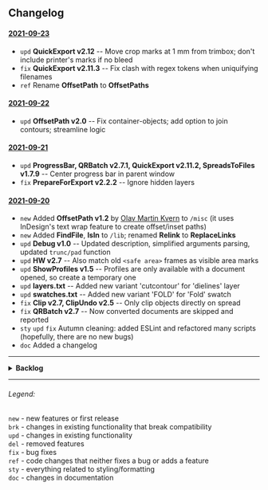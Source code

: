 ## Changelog

#### [2021-09-23](https://github.com/pchiorean/Indentz/search?q=committer-date%3A2021-09-23&type=commits)

- `upd` **QuickExport v2.12** -- Move crop marks at 1 mm from trimbox; don't include printer's marks if no bleed
- `fix` **QuickExport v2.11.3** -- Fix clash with regex tokens when uniquifying filenames
- `ref` Rename **OffsetPath** to **OffsetPaths**

#### [2021-09-22](https://github.com/pchiorean/Indentz/search?q=committer-date%3A2021-09-22&type=commits)

- `upd` **OffsetPath v2.0** -- Fix container-objects; add option to join contours; streamline logic

#### [2021-09-21](https://github.com/pchiorean/Indentz/search?q=committer-date%3A2021-09-21&type=commits)

- `upd` **ProgressBar, QRBatch v2.7.1, QuickExport v2.11.2, SpreadsToFiles v1.7.9** -- Center progress bar in parent window
- `fix` **PrepareForExport v2.2.2** -- Ignore hidden layers

#### [2021-09-20](https://github.com/pchiorean/Indentz/search?q=committer-date%3A2021-09-20&type=commits)

- `new` Added **OffsetPath v1.2** by [Olav Martin Kvern](https://www.siliconpublishing.com/blog/free-indesign-scripts/) to `/misc` (it uses InDesign's text wrap feature to create offset/inset paths)
- `new` Added **FindFile**, **IsIn** to `/lib`; renamed **Relink** to **ReplaceLinks**
- `upd` **Debug v1.0** -- Updated description, simplified arguments parsing, updated `trunc/pad` function
- `upd` **HW v2.7** -- Also match old `<safe area>` frames as visible area marks
- `upd` **ShowProfiles v1.5** -- Profiles are only available with a document opened, so create a temporary one
- `upd` **layers.txt** -- Added new variant 'cutcontour' for 'dielines' layer
- `upd` **swatches.txt** -- Added new variant 'FOLD' for 'Fold' swatch
- `fix` **Clip v2.7, ClipUndo v2.5** -- Only clip objects directly on spread
- `fix` **QRBatch v2.7** -- Now converted documents are skipped and reported
- `sty` `upd` `fix` Autumn cleaning: added ESLint and refactored many scripts (hopefully, there are no new bugs)
- `doc` Added a changelog

---

<details><summary><strong>Backlog</strong></summary>

##### New features

- `new` **DocCleanup** -- Ask to delete empty frames
- `new` **DocCleanup** -- Remove unused masters
- `new` **DocCleanup** -- Remove unused styles and groups [#](https://community.adobe.com/t5/indesign/delete-unused-paragraph-styles/m-p/1089672#M165331)
- `new` **QuickExport** -- Add history for dropdowns
- `new` **QuickExport** -- Add JPG & `?`TIFF export profiles
- `new` **Report** -- Add a button to save errors to file

##### Updates

- `brk` **VisibleArea** -- Mark spread's visible area
- `upd` **DefaultSwatches** -- Add tints support
- `upd` **FindFile** -- Use relative paths for includes
- `upd` **PageMarginsFromSelection** -- Set the margins of every page touched by the selection
- `upd` **PageSizeFromSelection** -- Without selection fit all pages to their contents
- `upd` **PrepareForExport, VisibleArea** -- Read layer variants from `layers.txt`, fallback to defaults
- `upd` **Report** -- Improve filtering: minus for none of these words; quotes for exact word or phrase
- `upd` **ScaleTo...** -- Scale to `alignDistributeBounds`
- `upd` **SpreadsToFiles** -- ABBBCC -> A{1}, B{3}, C{2}
- `upd` **TextAutoSize** -- Check `baselineShift` [#132](https://github.com/pchiorean/Indentz/issues/132)
- `upd` **VisibleArea** -- Use wildcards for layers' names
- `upd` Make a custom object style for 'Visible area' frame [#123](https://github.com/pchiorean/Indentz/issues/123)
- `ref` **FitTo** -- Refactor snapping to use delta
- `sty` Fix UI static/edittext width (see Marc's [measureString()](https://twitter.com/indiscripts/status/1408788941550108674))
- `?` `brk` **Bounds** -- Convert to constructor
- `?` `upd` **QuickExport** -- Limit export subfolder to suffix's first word
- `?` `upd` **QuickExport** -- JSONify preferences (see [JSON-js](https://github.com/douglascrockford/JSON-js))

##### Bug fixes

- `fix` **DefaultSwatches** -- Check values on parsing
- `fix` **FitTo** -- Check for transformations [#131](https://github.com/pchiorean/Indentz/issues/131) <!-- ItemTransform = [1 0 0 1 0 0] -->
- `fix` **FitTo** -- Forced-fit lines are moved to [0,0]
- `fix` **LabelPageRatios** -- Use spreads' ratio
- `fix` **PageSizeFromFilename** -- Error on pages set to 1:X scale [#129](https://github.com/pchiorean/Indentz/issues/129)
- `fix` **PageSizeFromFilename** -- Limit detected bleed to max values
- `fix` **PageSizeFromSelection** -- For text frames use outlined text bounds
- `fix` **PrepareForExport** -- Ignore hidden layers
- `fix` **QR, QRBatch** -- Align to page > visible area > margins
- `fix` **QR, QRBatch** -- Improve line breaking
- `fix` **QRBatch** -- Remove `preview` & `print` from filenames for separate codes
- `fix` **QRBatch** -- Remove `QR` from filenames for on-doc codes
- `fix` **QuickExport** -- Check for overset text
- `fix` **QuickExport** -- Don't report missing links from the pasteboard
- `fix` **QuickExport** -- Export separate pages: Don't add a counter if doc has a single page/spread
- `fix` **ShowFonts** -- Font info not available for missing fonts

##### New scripts

- `new` **ActivateDoc1/2/3...** -- Quickly activate documents with Ctrl +  #1, 2, 3...
- `new` **SeparateSpreadPages** [#136](https://github.com/pchiorean/Indentz/issues/136)
- `new` **LayersToFiles** [#94](https://github.com/pchiorean/Indentz/issues/94)

</details>

---

###### Legend:

`new` - new features or first release\
`brk` - changes in existing functionality that break compatibility\
`upd` - changes in existing functionality\
`del` - removed features\
`fix` - bug fixes\
`ref` - code changes that neither fixes a bug or adds a feature\
`sty` - everything related to styling/formatting\
`doc` - changes in documentation

